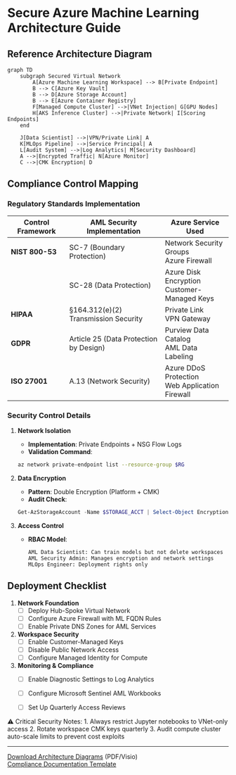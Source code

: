# Secure Azure Machine Learning Architecture Guide

## Reference Architecture Diagram
```mermaid
graph TD
    subgraph Secured Virtual Network
        A[Azure Machine Learning Workspace] --> B[Private Endpoint]
        B --> C[Azure Key Vault]
        B --> D[Azure Storage Account]
        B --> E[Azure Container Registry]
        F[Managed Compute Cluster] -->|VNet Injection| G[GPU Nodes]
        H[AKS Inference Cluster] -->|Private Network| I[Scoring Endpoints]
    end

    J[Data Scientist] -->|VPN/Private Link| A
    K[MLOps Pipeline] -->|Service Principal| A
    L[Audit System] -->|Log Analytics| M[Security Dashboard]
    A -->|Encrypted Traffic| N[Azure Monitor]
    C -->|CMK Encryption| D
```

## Compliance Control Mapping

### Regulatory Standards Implementation

| Control Framework | AML Security Implementation | Azure Service Used |
|--------------------|-----------------------------|--------------------|
| **NIST 800-53**    | SC-7 (Boundary Protection)  | Network Security Groups<br>Azure Firewall |
|                    | SC-28 (Data Protection)     | Azure Disk Encryption<br>Customer-Managed Keys |
| **HIPAA**          | §164.312(e)(2) Transmission Security | Private Link<br>VPN Gateway |
| **GDPR**           | Article 25 (Data Protection by Design) | Purview Data Catalog<br>AML Data Labeling |
| **ISO 27001**      | A.13 (Network Security)     | Azure DDoS Protection<br>Web Application Firewall |

### Security Control Details

1. **Network Isolation**
   - **Implementation**: Private Endpoints + NSG Flow Logs
   - **Validation Command**:
   ```bash
   az network private-endpoint list --resource-group $RG
   ```

2. **Data Encryption**
   - **Pattern**: Double Encryption (Platform + CMK)
   - **Audit Check**:
   ```powershell
   Get-AzStorageAccount -Name $STORAGE_ACCT | Select-Object Encryption
   ```

3. **Access Control**
   - **RBAC Model**:
     ```text
     AML Data Scientist: Can train models but not delete workspaces
     AML Security Admin: Manages encryption and network settings
     MLOps Engineer: Deployment rights only
     ```

## Deployment Checklist

1. **Network Foundation**
   - [ ] Deploy Hub-Spoke Virtual Network
   - [ ] Configure Azure Firewall with ML FQDN Rules
   - [ ] Enable Private DNS Zones for AML Services

2. **Workspace Security**
   - [ ] Enable Customer-Managed Keys
   - [ ] Disable Public Network Access
   - [ ] Configure Managed Identity for Compute

3. **Monitoring & Compliance**
   - [ ] Enable Diagnostic Settings to Log Analytics
   - [ ] Configure Microsoft Sentinel AML Workbooks
   - [ ] Set Up Quarterly Access Reviews


<security-advisory>
⚠️ Critical Security Notes:
1. Always restrict Jupyter notebooks to VNet-only access
2. Rotate workspace CMK keys quarterly
3. Audit compute cluster auto-scale limits to prevent cost exploits
</security-advisory>

---

[Download Architecture Diagrams](https://learn.microsoft.com/en-us/azure/architecture/reference-architectures/ai/mlops-aml) (PDF/Visio)  
[Compliance Documentation Template](compliance-report-template.docx)
